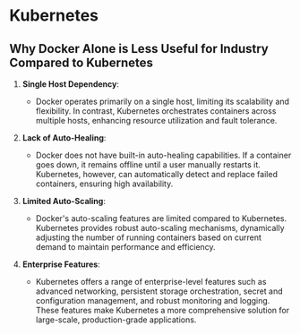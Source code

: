 # Kubernetes

## Why Docker Alone is Less Useful for Industry Compared to Kubernetes

1. **Single Host Dependency**: 
   - Docker operates primarily on a single host, limiting its scalability and flexibility. In contrast, Kubernetes orchestrates containers across multiple hosts, enhancing resource utilization and fault tolerance.

2. **Lack of Auto-Healing**: 
   - Docker does not have built-in auto-healing capabilities. If a container goes down, it remains offline until a user manually restarts it. Kubernetes, however, can automatically detect and replace failed containers, ensuring high availability.

3. **Limited Auto-Scaling**: 
   - Docker's auto-scaling features are limited compared to Kubernetes. Kubernetes provides robust auto-scaling mechanisms, dynamically adjusting the number of running containers based on current demand to maintain performance and efficiency.

4. **Enterprise Features**:
   - Kubernetes offers a range of enterprise-level features such as advanced networking, persistent storage orchestration, secret and configuration management, and robust monitoring and logging. These features make Kubernetes a more comprehensive solution for large-scale, production-grade applications.
